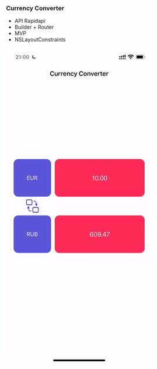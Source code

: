 ### Currency Converter
- API Rapidapi
- Builder + Router
- MVP
- NSLayoutConstraints

![](https://github.com/defolty/Currency-Converter/blob/BottomSheet/Converter/Helpers/ConverterGif.gif)
